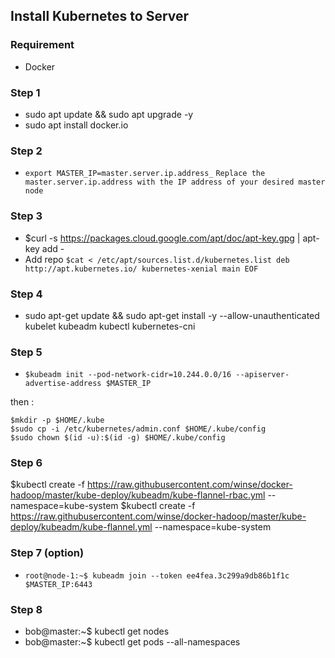 ## Install Kubernetes to Server
### Requirement
- Docker

### Step 1
- sudo apt update && sudo apt upgrade -y
- sudo apt install docker.io

### Step 2
- `export MASTER_IP=master.server.ip.address_`
``Replace the master.server.ip.address with the IP address of your desired master node``

### Step 3
- $curl -s https://packages.cloud.google.com/apt/doc/apt-key.gpg | apt-key add -
- Add repo 
`` $cat < /etc/apt/sources.list.d/kubernetes.list
deb http://apt.kubernetes.io/ kubernetes-xenial main
EOF ``

### Step 4
- sudo apt-get update && sudo apt-get install -y --allow-unauthenticated kubelet kubeadm kubectl kubernetes-cni

### Step 5
- `$kubeadm init --pod-network-cidr=10.244.0.0/16 --apiserver-advertise-address $MASTER_IP`

then :
```
$mkdir -p $HOME/.kube
$sudo cp -i /etc/kubernetes/admin.conf $HOME/.kube/config
$sudo chown $(id -u):$(id -g) $HOME/.kube/config
```

### Step 6
$kubectl create -f https://raw.githubusercontent.com/winse/docker-hadoop/master/kube-deploy/kubeadm/kube-flannel-rbac.yml --namespace=kube-system
$kubectl create -f https://raw.githubusercontent.com/winse/docker-hadoop/master/kube-deploy/kubeadm/kube-flannel.yml --namespace=kube-system

### Step 7 (option)
- `root@node-1:~$ kubeadm join --token ee4fea.3c299a9db86b1f1c $MASTER_IP:6443`

### Step 8
- bob@master:~$ kubectl get nodes
- bob@master:~$ kubectl get pods --all-namespaces


